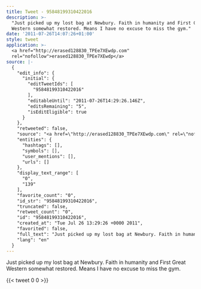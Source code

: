 ```yaml
---
title: Tweet - 95848199310422016
description: >-
  "Just picked up my lost bag at Newbury. Faith in humanity and First Great
  Western somewhat restored. Means I have no excuse to miss the gym."
date: '2011-07-26T14:07:26+01:00'
style: tweet
application: >-
  <a href="http://erased128830_TPEe7XEwdp.com"
  rel="nofollow">erased128830_TPEe7XEwdp</a>
source: |-
  {
    "edit_info": {
      "initial": {
        "editTweetIds": [
          "95848199310422016"
        ],
        "editableUntil": "2011-07-26T14:29:26.146Z",
        "editsRemaining": "5",
        "isEditEligible": true
      }
    },
    "retweeted": false,
    "source": "<a href=\"http://erased128830_TPEe7XEwdp.com\" rel=\"nofollow\">erased128830_TPEe7XEwdp</a>",
    "entities": {
      "hashtags": [],
      "symbols": [],
      "user_mentions": [],
      "urls": []
    },
    "display_text_range": [
      "0",
      "139"
    ],
    "favorite_count": "0",
    "id_str": "95848199310422016",
    "truncated": false,
    "retweet_count": "0",
    "id": "95848199310422016",
    "created_at": "Tue Jul 26 13:29:26 +0000 2011",
    "favorited": false,
    "full_text": "Just picked up my lost bag at Newbury. Faith in humanity and First Great Western somewhat restored. Means I have no excuse to miss the gym.",
    "lang": "en"
  }
---
```

Just picked up my lost bag at Newbury. Faith in humanity and First Great Western somewhat restored. Means I have no excuse to miss the gym.
    
{{< tweet 0 0 >}}
    
